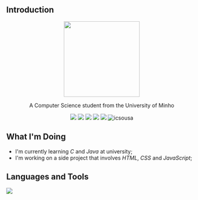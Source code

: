 ## Introduction
<div align="center">
<a href="https://github.com/icsousa"> <img src= "https://github.com/icsousa/icsousa/assets/115634463/758691a6-89fc-415a-9757-3fbe97a2b641" width="200px" /> </a>
<p align="center"> A Computer Science student from the University of Minho </p> 
<p align="center">
  <a href="https://mail.google.com/mail/u/0/?tab=rm&ogbl#inbox?compose=CllgCJZXhHHSkVzgDcHMjFNrSNlbLVgmGJpKWpLsLlPRGsVBtwdPNwcnCcGGLbkmlvfvQsGXTML" target="blank"><img src="https://img.shields.io/badge/Gmail-D14836?style=for-the-badge&logo=gmail&logoColor=white" /></a>
  <a href="https://api.whatsapp.com/send?phone=351913071038&text=hi!" target="blank"><img src="https://img.shields.io/badge/WhatsApp-25D366?style=for-the-badge&logo=whatsapp&logoColor=white" /></a>
  <a href="https://instagram.com/ivoocks" target="blank"><img src="https://img.shields.io/badge/Instagram-E4405F?style=for-the-badge&logo=instagram&logoColor=white" /></a>
  <a href="https://twitter.com/ivoocks" target="blank"><img src="https://img.shields.io/badge/X-000000?style=for-the-badge&logo=x&logoColor=white" /></a>
  <a href="https://open.spotify.com/user/31ieygjysp6mcstobxgbm7nwbh7e" target="blank"><img src="https://img.shields.io/badge/Spotify-1ED760?&style=for-the-badge&logo=spotify&logoColor=white" /></a>
 <img src="https://komarev.com/ghpvc/?username=icsousa&&style=for-the-badge&color=blue" alt="icsousa" /> </div>

## What I'm Doing
- I'm currently learning *C* and *Java* at university;
- I'm working on a side project that involves *HTML*, *CSS* and *JavaScript*;

## Languages and Tools
<p align="left"> <img src="https://skillicons.dev/icons?i=c,haskell,html,css,javascript,matlab,java,linux,vscode,git,github,ps"> </a> </p>


